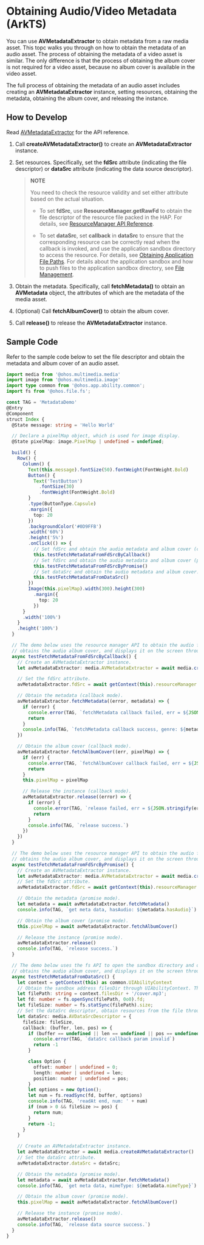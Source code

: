 # Obtaining Audio/Video Metadata (ArkTS)

You can use **AVMetadataExtractor** to obtain metadata from a raw media asset. This topc walks you through on how to obtain the metadata of an audio asset. The process of obtaining the metadata of a video asset is similar. The only difference is that the process of obtaining the album cover is not required for a video asset, because no album cover is available in the video asset.

The full process of obtaining the metadata of an audio asset includes creating an **AVMetadataExtractor** instance, setting resources, obtaining the metadata, obtaining the album cover, and releasing the instance.

## How to Develop

Read [AVMetadataExtractor](../../reference/apis-media-kit/js-apis-media.md#avmetadataextractor11) for the API reference.

1. Call **createAVMetadataExtractor()** to create an **AVMetadataExtractor** instance.

2. Set resources. Specifically, set the **fdSrc** attribute (indicating the file descriptor) or **dataSrc** attribute (indicating the data source descriptor).
   > **NOTE**
   >
   > You need to check the resource validity and set either attribute based on the actual situation.
   >
   > - To set **fdSrc**, use **ResourceManager.getRawFd** to obtain the file descriptor of the resource file packed in the HAP. For details, see [ResourceManager API Reference](../../reference/apis-localization-kit/js-apis-resource-manager.md#getrawfd9).
   >
   > - To set **dataSrc**, set **callback** in **dataSrc** to ensure that the corresponding resource can be correctly read when the callback is invoked, and use the application sandbox directory to access the resource. For details, see [Obtaining Application File Paths](../../application-models/application-context-stage.md#obtaining-application-file-paths). For details about the application sandbox and how to push files to the application sandbox directory, see [File Management](../../file-management/app-sandbox-directory.md).

3. Obtain the metadata. Specifically, call **fetchMetadata()** to obtain an **AVMetadata** object, the attributes of which are the metadata of the media asset.

4. (Optional) Call **fetchAlbumCover()** to obtain the album cover.

5. Call **release()** to release the **AVMetadataExtractor** instance.

## Sample Code

Refer to the sample code below to set the file descriptor and obtain the metadata and album cover of an audio asset.

```ts
import media from '@ohos.multimedia.media'
import image from '@ohos.multimedia.image'
import type common from '@ohos.app.ability.common';
import fs from '@ohos.file.fs';

const TAG = 'MetadataDemo'
@Entry
@Component
struct Index {
  @State message: string = 'Hello World'

  // Declare a pixelMap object, which is used for image display.
  @State pixelMap: image.PixelMap | undefined = undefined;

  build() {
    Row() {
      Column() {
        Text(this.message).fontSize(50).fontWeight(FontWeight.Bold)
        Button() {
          Text('TestButton')
            .fontSize(30)
            .fontWeight(FontWeight.Bold)
        }
        .type(ButtonType.Capsule)
        .margin({
          top: 20
        })
        .backgroundColor('#0D9FFB')
        .width('60%')
        .height('5%')
        .onClick(() => {
          // Set fdSrc and obtain the audio metadata and album cover (callback mode).
          this.testFetchMetadataFromFdSrcByCallback()
          // Set fdSrc and obtain the audio metadata and album cover (promise mode).
          this.testFetchMetadataFromFdSrcByPromise()
          // Set dataSrc and obtain the audio metadata and album cover.
          this.testFetchMetadataFromDataSrc()
        })
        Image(this.pixelMap).width(300).height(300)
          .margin({
            top: 20
          })
      }
      .width('100%')
    }
    .height('100%')
  }

  // The demo below uses the resource manager API to obtain the audio file packed in the HAP. By setting fdSrc, it obtains and displays the audio metadata,
  // obtains the audio album cover, and displays it on the screen through the Image component. This demo calls APIs in callback mode.
  async testFetchMetadataFromFdSrcByCallback() {
    // Create an AVMetadataExtractor instance.
    let avMetadataExtractor: media.AVMetadataExtractor = await media.createAVMetadataExtractor()

    // Set the fdSrc attribute.
    avMetadataExtractor.fdSrc = await getContext(this).resourceManager.getRawFd('cover.mp3');

    // Obtain the metadata (callback mode).
    avMetadataExtractor.fetchMetadata((error, metadata) => {
      if (error) {
        console.error(TAG, `fetchMetadata callback failed, err = ${JSON.stringify(error)}`)
        return
      }
      console.info(TAG, `fetchMetadata callback success, genre: ${metadata.genre}`)
    })

    // Obtain the album cover (callback mode).
    avMetadataExtractor.fetchAlbumCover((err, pixelMap) => {
      if (err) {
        console.error(TAG, `fetchAlbumCover callback failed, err = ${JSON.stringify(err)}`)
        return
      }
      this.pixelMap = pixelMap

      // Release the instance (callback mode).
      avMetadataExtractor.release((error) => {
        if (error) {
          console.error(TAG, `release failed, err = ${JSON.stringify(error)}`)
          return
        }
        console.info(TAG, `release success.`)
      })
    })
  }

  // The demo below uses the resource manager API to obtain the audio file packed in the HAP. By setting fdSrc, it obtains and displays the audio metadata,
  // obtains the audio album cover, and displays it on the screen through the Image component. This demo calls APIs in promise mode.
  async testFetchMetadataFromFdSrcByPromise() {
    // Create an AVMetadataExtractor instance.
    let avMetadataExtractor: media.AVMetadataExtractor = await media.createAVMetadataExtractor()
    // Set the fdSrc attribute.
    avMetadataExtractor.fdSrc = await getContext(this).resourceManager.getRawFd('cover.mp3');

    // Obtain the metadata (promise mode).
    let metadata = await avMetadataExtractor.fetchMetadata()
    console.info(TAG, `get meta data, hasAudio: ${metadata.hasAudio}`)

    // Obtain the album cover (promise mode).
    this.pixelMap = await avMetadataExtractor.fetchAlbumCover()

    // Release the instance (promise mode).
    avMetadataExtractor.release()
    console.info(TAG, `release success.`)
  }

  // The demo below uses the fs API to open the sandbox directory and obtain the audio file address. By setting dataSrc, it obtains and displays the audio metadata,
  // obtains the audio album cover, and displays it on the screen through the Image component.
  async testFetchMetadataFromDataSrc() {
    let context = getContext(this) as common.UIAbilityContext
    // Obtain the sandbox address filesDir through UIAbilityContext. The stage model is used as an example.
    let filePath: string = context.filesDir + '/cover.mp3';
    let fd: number = fs.openSync(filePath, 0o0).fd;
    let fileSize: number = fs.statSync(filePath).size;
    // Set the dataSrc descriptor, obtain resources from the file through a callback, and write the resources to the buffer.
    let dataSrc: media.AVDataSrcDescriptor = {
      fileSize: fileSize,
      callback: (buffer, len, pos) => {
        if (buffer == undefined || len == undefined || pos == undefined) {
          console.error(TAG, `dataSrc callback param invalid`)
          return -1
        }

        class Option {
          offset: number | undefined = 0;
          length: number | undefined = len;
          position: number | undefined = pos;
        }
        let options = new Option();
        let num = fs.readSync(fd, buffer, options)
        console.info(TAG, 'readAt end, num: ' + num)
        if (num > 0 && fileSize >= pos) {
          return num;
        }
        return -1;
      }
    }

    // Create an AVMetadataExtractor instance.
    let avMetadataExtractor = await media.createAVMetadataExtractor()
    // Set the dataSrc attribute.
    avMetadataExtractor.dataSrc = dataSrc;

    // Obtain the metadata (promise mode).
    let metadata = await avMetadataExtractor.fetchMetadata()
    console.info(TAG, `get meta data, mimeType: ${metadata.mimeType}`)

    // Obtain the album cover (promise mode).
    this.pixelMap = await avMetadataExtractor.fetchAlbumCover()

    // Release the instance (promise mode).
    avMetadataExtractor.release()
    console.info(TAG, `release data source success.`)
  }
}
```
